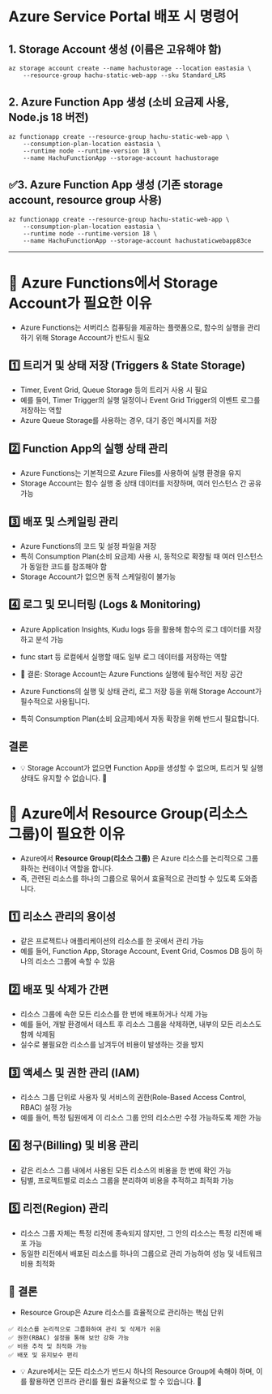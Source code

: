 # Azure Service Portal 배포 시 명령어
## 1. Storage Account 생성 (이름은 고유해야 함)
```
az storage account create --name hachustorage --location eastasia \
    --resource-group hachu-static-web-app --sku Standard_LRS
```
## 2. Azure Function App 생성 (소비 요금제 사용, Node.js 18 버전)
```
az functionapp create --resource-group hachu-static-web-app \
    --consumption-plan-location eastasia \
    --runtime node --runtime-version 18 \
    --name HachuFunctionApp --storage-account hachustorage
```

## ✅3. Azure Function App 생성 (기존 storage account, resource group 사용)
```
az functionapp create --resource-group hachu-static-web-app \
    --consumption-plan-location eastasia \
    --runtime node --runtime-version 18 \
    --name HachuFunctionApp --storage-account hachustaticwebapp83ce
```
---

# 🔹 Azure Functions에서 Storage Account가 필요한 이유
- Azure Functions는 서버리스 컴퓨팅을 제공하는 플랫폼으로, 함수의 실행을 관리하기 위해 Storage Account가 반드시 필요

## 1️⃣ 트리거 및 상태 저장 (Triggers & State Storage)
- Timer, Event Grid, Queue Storage 등의 트리거 사용 시 필요
- 예를 들어, Timer Trigger의 실행 일정이나 Event Grid Trigger의 이벤트 로그를 저장하는 역할
- Azure Queue Storage를 사용하는 경우, 대기 중인 메시지를 저장
## 2️⃣ Function App의 실행 상태 관리
- Azure Functions는 기본적으로 Azure Files를 사용하여 실행 환경을 유지
- Storage Account는 함수 실행 중 상태 데이터를 저장하며, 여러 인스턴스 간 공유 가능
## 3️⃣ 배포 및 스케일링 관리
- Azure Functions의 코드 및 설정 파일을 저장
- 특히 Consumption Plan(소비 요금제) 사용 시, 동적으로 확장될 때 여러 인스턴스가 동일한 코드를 참조해야 함
- Storage Account가 없으면 동적 스케일링이 불가능
## 4️⃣ 로그 및 모니터링 (Logs & Monitoring)
- Azure Application Insights, Kudu logs 등을 활용해 함수의 로그 데이터를 저장하고 분석 가능
- func start 등 로컬에서 실행할 때도 일부 로그 데이터를 저장하는 역할
- 📌 결론: Storage Account는 Azure Functions 실행에 필수적인 저장 공간

- Azure Functions의 실행 및 상태 관리, 로그 저장 등을 위해 Storage Account가 필수적으로 사용됩니다.
- 특히 Consumption Plan(소비 요금제)에서 자동 확장을 위해 반드시 필요합니다.

## 결론 
- 💡 Storage Account가 없으면 Function App을 생성할 수 없으며, 트리거 및 실행 상태도 유지할 수 없습니다. 🚀


# 🔹 Azure에서 Resource Group(리소스 그룹)이 필요한 이유
- Azure에서 **Resource Group(리소스 그룹)** 은 Azure 리소스를 논리적으로 그룹화하는 컨테이너 역할을 합니다.
- 즉, 관련된 리소스를 하나의 그룹으로 묶어서 효율적으로 관리할 수 있도록 도와줍니다.

## 1️⃣ 리소스 관리의 용이성
- 같은 프로젝트나 애플리케이션의 리소스를 한 곳에서 관리 가능
- 예를 들어, Function App, Storage Account, Event Grid, Cosmos DB 등이 하나의 리소스 그룹에 속할 수 있음
## 2️⃣ 배포 및 삭제가 간편
- 리소스 그룹에 속한 모든 리소스를 한 번에 배포하거나 삭제 가능
- 예를 들어, 개발 환경에서 테스트 후 리소스 그룹을 삭제하면, 내부의 모든 리소스도 함께 삭제됨
- 실수로 불필요한 리소스를 남겨두어 비용이 발생하는 것을 방지
## 3️⃣ 액세스 및 권한 관리 (IAM)
- 리소스 그룹 단위로 사용자 및 서비스의 권한(Role-Based Access Control, RBAC) 설정 가능
- 예를 들어, 특정 팀원에게 이 리소스 그룹 안의 리소스만 수정 가능하도록 제한 가능
## 4️⃣ 청구(Billing) 및 비용 관리
- 같은 리소스 그룹 내에서 사용된 모든 리소스의 비용을 한 번에 확인 가능
- 팀별, 프로젝트별로 리소스 그룹을 분리하여 비용을 추적하고 최적화 가능
## 5️⃣ 리전(Region) 관리
- 리소스 그룹 자체는 특정 리전에 종속되지 않지만, 그 안의 리소스는 특정 리전에 배포 가능
- 동일한 리전에서 배포된 리소스를 하나의 그룹으로 관리 가능하여 성능 및 네트워크 비용 최적화
## 📌 결론
- Resource Group은 Azure 리소스를 효율적으로 관리하는 핵심 단위
```
✅ 리소스를 논리적으로 그룹화하여 관리 및 삭제가 쉬움
✅ 권한(RBAC) 설정을 통해 보안 강화 가능
✅ 비용 추적 및 최적화 가능
✅ 배포 및 유지보수 편리
```
- 💡 Azure에서는 모든 리소스가 반드시 하나의 Resource Group에 속해야 하며, 이를 활용하면 인프라 관리를 훨씬 효율적으로 할 수 있습니다. 🚀
